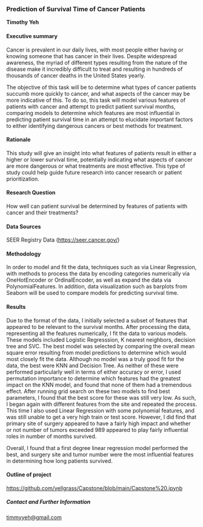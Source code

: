 ### Prediction of Survival Time of Cancer Patients

**Timothy Yeh**

#### Executive summary
Cancer is prevalent in our daily lives, with most people either having or knowing someone that has cancer in their lives. Despite widespread awareness, the myriad of different types resulting from the nature of the disease make it incredibly difficult to treat and resulting in hundreds of thousands of cancer deaths in the United States yearly. 

The objective of this task will be to determine what types of cancer patients succumb more quickly to cancer, and what aspects of the cancer may be more indicative of this. To do so, this task will model various features of patients with cancer and attempt to predict patient survival months, comparing models to determine which features are most influential in predicting patient survival time in an attempt to elucidate important factors to either identifying dangerous cancers or best methods for treatment.

#### Rationale
This study will give an insight into what features of patients result in either a higher or lower survival time, potentially indicating what aspects of cancer are more dangerous or what treatments are most effective. This type of study could help guide future research into cancer research or patient prioritization. 

#### Research Question
How well can patient survival be determined by features of patients with cancer and their treatments?

#### Data Sources
SEER Registry Data (https://seer.cancer.gov/)

#### Methodology
In order to model and fit the data, techniques such as via Linear Regression, with methods to process the data by encoding categories numerically via OneHotEncoder or OrdinalEncoder, as well as expand the data via PolynomialFeatures. In addition, data visualization such as barplots from Seaborn will be used to compare models for predicting survival time.

#### Results
Due to the format of the data, I initially selected a subset of features that appeared to be relevant to the survival months. After processing the data, representing all the features numerically, I fit the data to various models. These models included Logistic Regresssion, K nearest neighbors, decision tree and SVC. The best model was selected by comparing the overall mean square error resulting from model predictions to determine which would most closely fit the data. Although no model was a truly good fit for the data, the best were KNN and Decision Tree. As neither of these were performed particularly well in terms of either accuracy or error, I used permutation importance to determine which features had the greatest impact on the KNN model, and found that none of them had a tremendous effect. After running grid search on these two models to find best parameters, I found that the best score for these was still very low. As such, I began again with different features from the site and repeated the process. This time I also used Linear Regression with some polynomial features, and was still unable to get a very high train or test score. However, I did find that primary site of surgery appeared to have a fairly high impact and whether or not number of tumors exceeded 989 appeared to play fairly influential roles in number of months survived.

Overall, I found that a first degree linear regression model performed the best, and surgery site and tumor number were the most influential features in determining how long patients survived.

#### Outline of project

https://github.com/yellgrass/Capstone/blob/main/Capstone%20.ipynb

##### Contact and Further Information
timmyyeh@gmail.com
